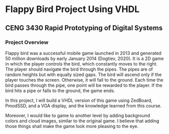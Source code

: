 # Flappy Bird Project Using VHDL

## CENG 3430 Rapid Prototyping of Digital Systems

### Project Overview

Flappy bird was a successful mobile game launched in 2013 and generated 50 million downloads by early January 2014 (Dogtiev, 2020). It is a 2D game in which the player controls the bird, which constantly moves to the right. The player should navigate the bird through the pipes. The pipes are of random heights but with equally sized gaps. The bird will ascend only if the player touches the screen. Otherwise, it will fall to the ground. Each time the bird passes through the pipe, one point will be rewarded to the player. If the bird hits a pipe or falls to the ground, the game ends.

In this project, I will build a VHDL version of this game using ZedBoard, PmodSSD, and a VGA display, and the knowledge learned from this course.

Moreover, I would like to game to another level by adding background colors and cloud images, similar to the original game. I believe that adding those things shall make the game look more pleasing to the eye.
